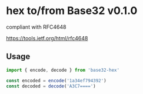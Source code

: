 # hex to/from Base32 v0.1.0

compliant with RFC4648

https://tools.ietf.org/html/rfc4648

## Usage

```js
import { encode, decode } from 'base32-hex'

const encoded = encode('1a34ef794392')
const decoded = decode('A3C7====')
```
